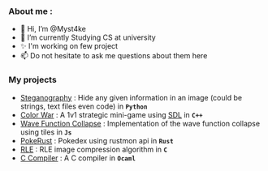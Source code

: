 ### About me :
- 👋 Hi, I’m @Myst4ke
- 🌱 I’m currently Studying CS at university
- ✨ I'm working on few project
- 📫 Do not hesitate to ask me questions about them here

### My projects 
- [Steganography](https://github.com/Myst4ke/Steganography) : Hide any given information in an image (could be strings, text files even code) in **`Python`**
- [Color War](https://github.com/Myst4ke/Guerre-des-deux-couleurs) : A 1v1 strategic mini-game using [SDL](https://www.libsdl.org/) in **`C++`**
- [Wave Function Collapse](https://github.com/Myst4ke/Wave-Function-Collapse) : Implementation of the wave function collapse using tiles in **`Js`**
- [PokeRust](https://github.com/Myst4ke/PokeRust) : Pokedex using rustmon api in **`Rust`**
- [RLE](https://github.com/Myst4ke/RLE) : RLE image compression algorithm in **`C`**
- [C Compiler](https://github.com/Myst4ke/C-Compiler) : A C compiler in **`Ocaml`**

